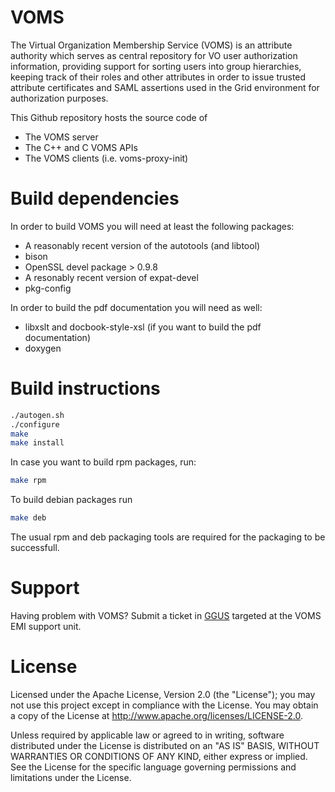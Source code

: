 # VOMS

The Virtual Organization Membership Service (VOMS) is an attribute authority
which serves as central repository for VO user authorization information,
providing support for sorting users into group hierarchies, keeping track of
their roles and other attributes in order to issue trusted attribute
certificates and SAML assertions used in the Grid environment for authorization
purposes.

This Github repository hosts the source code of

- The VOMS server
- The C++ and C VOMS APIs
- The VOMS clients (i.e. voms-proxy-init)

# Build dependencies 

In order to build VOMS you will need at least the following packages:

- A reasonably recent version of the autotools (and libtool)
- bison
- OpenSSL devel package > 0.9.8
- A resonably recent version of expat-devel
- pkg-config

In order to build the pdf documentation you will need as well:

- libxslt and docbook-style-xsl (if you want to build the pdf documentation)
- doxygen

# Build instructions

```bash 
./autogen.sh 
./configure 
make 
make install 
```

In case you want to build rpm packages, run: 
```bash 
make rpm
```

To build debian packages run 
```bash 
make deb 
```

The usual rpm and deb packaging tools are required for the packaging to be
successfull.

# Support

Having problem with VOMS? Submit a ticket in
[GGUS](https://ggus.eu/pages/ticket.php) targeted at the VOMS EMI support unit.

# License

Licensed under the Apache License, Version 2.0 (the "License"); you may not use
this project except in compliance with the License. You may obtain a copy of
the License at http://www.apache.org/licenses/LICENSE-2.0.

Unless required by applicable law or agreed to in writing, software distributed
under the License is distributed on an "AS IS" BASIS, WITHOUT WARRANTIES OR
CONDITIONS OF ANY KIND, either express or implied. See the License for the
specific language governing permissions and limitations under the License.
